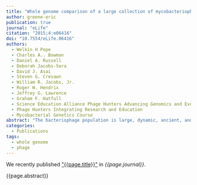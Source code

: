 ```yaml
---
title: "Whole genome comparison of a large collection of mycobacteriophages reveals a continuum of phage genetic diversity"
author: greene-eric
publication: true
journal: "eLife"
citation: "2015;4:e06416"
doi: "10.7554/eLife.06416"
authors:
  - Welkin H Pope
  - Charles A.. Bowman
  - Daniel A. Russell
  - Deborah Jacobs-Sera
  - David J. Asai
  - Steven G. Cresawn
  - William R. Jacobs, Jr.
  - Roger W. Hendrix
  - Jeffrey G. Lawrence
  - Graham F. Hatfull
  - Science Education Alliance Phage Hunters Advancing Genomics and Evolutionary Science
  - Phage Hunters Integrating Research and Education
  - Mycobacterial Genetics Course
abstract: "The bacteriophage population is large, dynamic, ancient, and genetically diverse. Limited genomic information shows that phage genomes are mosaic, and the genetic architecture of phage populations remains ill-defined. To understand the population structure of phages infecting a single host strain, we isolated, sequenced, and compared 627 phages of *Mycobacterium smegmatis*. Their genetic diversity is considerable, and there are 28 distinct genomic types (clusters) with related nucleotide sequences. However, amino acid sequence comparisons show pervasive genomic mosaicism, and quantification of inter-cluster and intra-cluster relatedness reveals a continuum of genetic diversity, albeit with uneven representation of different phages. Furthermore, rarefaction analysis shows that the mycobacteriophage population is not closed, and there is a constant influx of genes from other sources. Phage isolation and analysis was performed by a large consortium of academic institutions, illustrating the substantial benefits of a disseminated, structured program involving large numbers of freshman undergraduates in scientific discovery."
categories:
  - Publications
tags:
  - whole genome
  - phage
---
```


We recently published ["{{page.title}}"](https://doi.org/{{page.doi}}) in *{{page.journal}}*.

{{page.abstract}}
